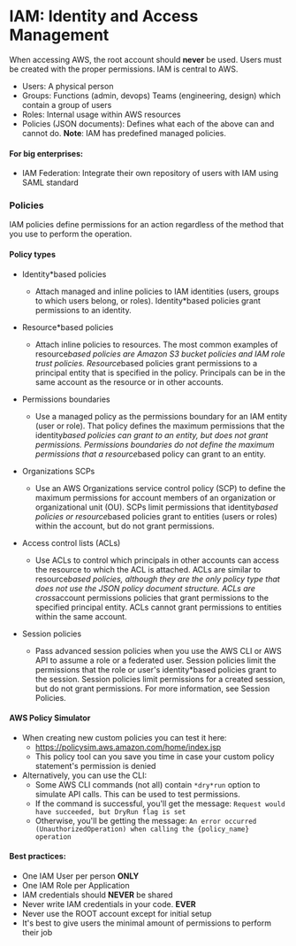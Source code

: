 # IAM: Identity and Access Management

When accessing AWS, the root account should **never** be used. Users must be created with the proper permissions. IAM is central to AWS.

* Users: A physical person
* Groups: Functions (admin, devops) Teams (engineering, design) which contain a group of users
* Roles: Internal usage within AWS resources
* Policies (JSON documents): Defines what each of the above can and cannot do. **Note**: IAM has predefined managed policies.

#### For big enterprises:

* IAM Federation: Integrate their own repository of users with IAM using SAML standard

### Policies

IAM policies define permissions for an action regardless of the method that you use to perform the operation.

#### Policy types

* Identity*based policies
  * Attach managed and inline policies to IAM identities (users, groups to which users belong, or roles). Identity*based policies grant permissions to an identity.

* Resource*based policies
  * Attach inline policies to resources. The most common examples of resource*based policies are Amazon S3 bucket policies and IAM role trust policies. Resource*based policies grant permissions to a principal entity that is specified in the policy. Principals can be in the same account as the resource or in other accounts.

* Permissions boundaries
  * Use a managed policy as the permissions boundary for an IAM entity (user or role). That policy defines the maximum permissions that the identity*based policies can grant to an entity, but does not grant permissions. Permissions boundaries do not define the maximum permissions that a resource*based policy can grant to an entity.

* Organizations SCPs
  * Use an AWS Organizations service control policy (SCP) to define the maximum permissions for account members of an organization or organizational unit (OU). SCPs limit permissions that identity*based policies or resource*based policies grant to entities (users or roles) within the account, but do not grant permissions.

* Access control lists (ACLs)
  * Use ACLs to control which principals in other accounts can access the resource to which the ACL is attached. ACLs are similar to resource*based policies, although they are the only policy type that does not use the JSON policy document structure. ACLs are cross*account permissions policies that grant permissions to the specified principal entity. ACLs cannot grant permissions to entities within the same account.

* Session policies
  * Pass advanced session policies when you use the AWS CLI or AWS API to assume a role or a federated user. Session policies limit the permissions that the role or user's identity*based policies grant to the session. Session policies limit permissions for a created session, but do not grant permissions. For more information, see Session Policies.

#### AWS Policy Simulator

* When creating new custom policies you can test it here:
  * <https://policysim.aws.amazon.com/home/index.jsp>
  * This policy tool can you save you time in case your custom policy statement's permission is denied
* Alternatively, you can use the CLI:
  * Some AWS CLI commands (not all) contain `*dry*run` option to simulate API calls. This can be used to test permissions.
  * If the command is successful, you'll get the message: `Request would have succeeded, but DryRun flag is set`
  * Otherwise, you'll be getting the message: `An error occurred (UnauthorizedOperation) when calling the {policy_name} operation`
  
#### Best practices:

* One IAM User per person **ONLY**
* One IAM Role per Application
* IAM credentials should **NEVER** be shared
* Never write IAM credentials in your code. **EVER**
* Never use the ROOT account except for initial setup
* It's best to give users the minimal amount of permissions to perform their job
